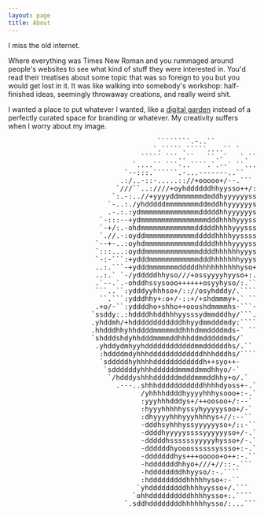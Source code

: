 ```yaml
---
layout: page
title: About
---
```


I miss the old internet.

Where everything was Times New Roman and you rummaged around people's websites to see what kind of stuff they were interested in. You'd read their treatises about some topic that was so foreign to you but you would get lost in it. It was like walking into somebody's workshop: half-finished ideas, seemingly throwaway creations, and really weird shit.

I wanted a place to put whatever I wanted, like a [digital garden](https://joelhooks.com/digital-garden) instead of a perfectly curated space for branding or whatever. My creativity suffers when I worry about my image.

<pre class="myface">
                                    ````````.-..``                                                  
                                   `.`````.`````....`` `                                            
                                ````` ```..``   ``.-`   `.``  ```                                   
                              `....`` ```-..````.`.--` ``....`.-.`                                  
                            `--:::.``````.-...-------..``   ` .`                                    
                           .:/..-::-.....:://+ooooo+/--.```                                         
                          `///``..:////+oyhddddddhhyysso++/:-.`                                     
                         `:.-:..//+yyyyddmmmmmmdmddhyyyyyysso+/:-`` ```                             
                        `-..:./yhdddddmmmmmmmmddmddhhyyyyyysso+//-.```                              
                        .-.:.:ydmmmmmmmmmmmmmmdddddhhyyyyyysso+/::..``                              
                      `-:::--+ydmmmmmmmmmmmmmmmmdddhhhhyyyssso+/:-.```                              
                      `-+/:.-ohdmmmmmmmmmmmmmdddddhhhhyyysssoo+/:-..```                             
                      `.//.-:oyddmmmmmmmmmmmmdddddhhhhyyssssoo+/::-.``                              
                     `--+-..:oyhdmmmmmmmmmmmmdddddhhhhyyyyssoo+/::-.``                              
                     `:::...:oyddmmmmmmmmmmmmmddddhhhhhhyyyso+//::-.``                              
                     `-:-```:+ydddmmmmmmmmmmmmdddhhhhhhhyyyso+/:::-..`                              
                     ..:.```-+ydddmmmmmmmdddddhhhhhhhhhhyso++///:/:-.`                              
                     ..:.` `-/ydddddhhyso///+ossyyyyhyyso+:.....--:-.`                              
                     .`--.`.-ohddhssysooo++++++osyyhyso/:.```.-:::-.``                              
                     ```..``:ydddyyhhhso+/:://osyhdddy/.````.--.....``  `                           
                      ``.```:ydddhhy+:o+/-::+/+shdmmmy+.` ``oo:.-`````   `                          
                     .+o/-``:yddddho+shho++oooshdmmmmhs-```-+o+/:-.`      `                         
                    `ssddy:.:hddddhhddhhhyysssydmmdddhy/```.:/++/:.```    ``                        
                    .yhddmh/+hddddddddddddhhyydmmdddmdy:````.:/++/:-.```  ``                        
                    .hhdddhhyhhddddmmmmmddhhhdmmddddmds-` ```.:////:-.``  `                         
                    `shdddshdyhhdddmmmmddhhhddmdddddmds/`    `.-::::-``     `                       
                     .yhddydmhyyhddddddddddddmmddddddhs/.``  ``.----.`                              
                      :hddddmdyhhhdddddddddddddhhhdddhs/````  ``....``                              
                      `sdddddhyhhhhddddddddddddh++syo++-      ```````                               
                       `sddddddyhhhddddddmmmddmmdhhyo/-`       `````                                
                        `/hdddyshhhddddddmdddmmmddhhy+o/.`  ```````                                 
                          .---..shhhdddddddddddhhhhdyoss+-.``````                                   
                                /yhhhhddddhyyyyhhhysooo+:-.`` ```                                   
                                :yyyhhhdddys+/++oosoo+/:--`    ``                                   
                                :hyyyhhhhhyssyhyyyyysoo+/-`   `.`                                   
                                :dhyyyyhhhyyyhhhhys+//:--``   ```                                   
                                -dddhsyhhhyssyyyyyyso+/::-``                                        
                                -ddddhyyyyyssssyyyyyyso+/-.``                                       
                                -dddddhssssssyyyyyhysso+/-.```                                      
                                -ddddddhyooossssssyssso+:-.``                                       
                                -dddddddhys+++ooooo+o++:-.``                                        
                                -hdddddddhhyo+///+//::-.```                                         
                                -hddddddddhhyyso/:-.````                                            
                                :hdddddddddhhhhhyso+:-``                                            
                               `yhdddddddddhhhhyysso+/.```                                          
                              `ohhddddddddddhhhhysso+:.````                                         
                            `.sddhddddddddhhhhhhysso/:...```   ```                                  
</pre>